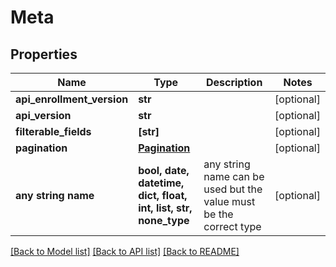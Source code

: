 # Meta


## Properties
Name | Type | Description | Notes
------------ | ------------- | ------------- | -------------
**api_enrollment_version** | **str** |  | [optional] 
**api_version** | **str** |  | [optional] 
**filterable_fields** | **[str]** |  | [optional] 
**pagination** | [**Pagination**](Pagination.md) |  | [optional] 
**any string name** | **bool, date, datetime, dict, float, int, list, str, none_type** | any string name can be used but the value must be the correct type | [optional]

[[Back to Model list]](../README.md#documentation-for-models) [[Back to API list]](../README.md#documentation-for-api-endpoints) [[Back to README]](../README.md)


